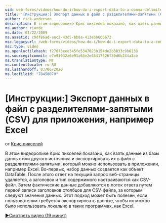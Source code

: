 ```yaml
---
uid: web-forms/videos/how-do-i/how-do-i-export-data-to-a-comma-delimited-csv-file-for-an-application-like-excel
title: '[Инструкции:] Экспорт данных в файл с разделителями-запятыми (CSV) для приложения, например Excel | Документация Майкрософт'
author: rick-anderson
description: В этом видеоролике Крис пикселей показано, как взять данные из базы данных или другого источника и экспортировать их в файл с разделителями-запятыми, который можно использовать в приложении Li...
ms.author: riande
ms.date: 01/22/2009
ms.assetid: c9df86ad-aec2-43d5-bb8a-413ebb666673
msc.legacyurl: /web-forms/videos/how-do-i/how-do-i-export-data-to-a-comma-delimited-csv-file-for-an-application-like-excel
msc.type: video
ms.openlocfilehash: f27873eee345fe5347023b154de2b3833c9b6138
ms.sourcegitcommit: e7e91932a6e91a63e2e46417626f39d6b244a3ab
ms.translationtype: MT
ms.contentlocale: ru-RU
ms.lasthandoff: 03/06/2020
ms.locfileid: "78458070"
---
```

# <a name="how-do-i-export-data-to-a-comma-delimited-csv-file-for-an-application-like-excel"></a>[Инструкции:] Экспорт данных в файл с разделителями-запятыми (CSV) для приложения, например Excel

от [Крис пикселей](https://twitter.com/chrispels)

В этом видеоролике Крис пикселей показано, как взять данные из базы данных или другого источника и экспортировать их в файл с разделителями-запятыми, который можно использовать в приложении, например Excel. Во-первых, набор данных создается как объект DataTable. После этого ответ на текущий запрос веб-страницы удаляется, а заголовок и тип содержимого настраиваются как CSV-файл. Затем фактические данные добавляются в поток ответа путем первой записи заголовков столбцов для CSV-файла, за которым следуют значения данных. Этот подход может быть полезен, если пользователям требуется экспортировать данные, чтобы их можно было использовать локально в таких программах, как Excel.

[&#9654;Смотреть видео (19 минут)](https://channel9.msdn.com/Blogs/ASP-NET-Site-Videos/how-do-i-export-data-to-a-comma-delimited-csv-file-for-an-application-like-excel)
